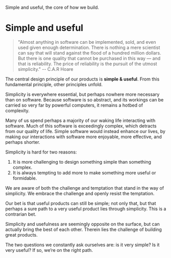 Simple and useful, the core of how we build.
# Simple and useful

> "Almost anything in software can be implemented, sold, and even used given enough determination. There is nothing a mere scientist can say that will stand against the flood of a hundred million dollars. But there is one quality that cannot be purchased in this way — and that is reliability. The price of reliability is the pursuit of the utmost simplicity." -- C.A.R Hoare

The central design principle of our products is **simple & useful**. From this fundamental principle, other principles unfold.

Simplicity is everywhere essential, but perhaps nowhere more necessary than on software. Because software is so abstract, and its workings can be carried so very far by powerful computers, it remains a hotbed of complexity.

Many of us spend perhaps a majority of our waking life interacting with software. Much of this software is exceedingly complex, which detracts from our quality of life. Simple software would instead enhance our lives, by making our interactions with software more enjoyable, more effective, and perhaps shorter.

Simplicity is hard for two reasons:

1. It is more challenging to design something simple than something complex.
2. It is always tempting to add more to make something more useful or formidable.

We are aware of both the challenge and temptation that stand in the way of simplicity. We embrace the challenge and openly resist the temptation.

Our bet is that useful products can still be simple; not only that, but that perhaps a sure path to a very useful product lies through simplicity. This is a contrarian bet.

Simplicity and usefulness are seemingly opposite on the surface, but can actually bring the best of each other. Therein lies the challenge of building great products.

The two questions we constantly ask ourselves are: is it very simple? Is it very useful? If so, we’re on the right path.
